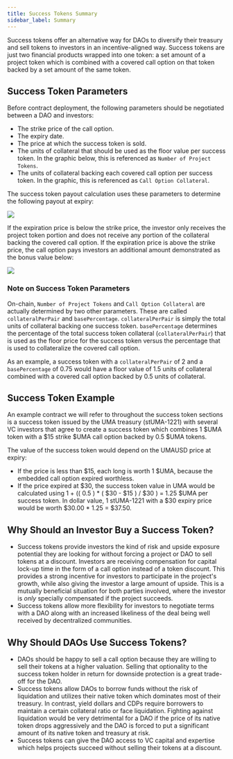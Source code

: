 ```yaml
---
title: Success Tokens Summary
sidebar_label: Summary
---
```


Success tokens offer an alternative way for DAOs to diversify their treasury and sell tokens to investors in an incentive-aligned way. Success tokens are just two financial products wrapped into one token: a set amount of a project token which is combined with a covered call option on that token backed by a set amount of the same token.

## Success Token Parameters

Before contract deployment, the following parameters should be negotiated between a DAO and investors:
- The strike price of the call option.
- The expiry date.
- The price at which the success token is sold.
- The units of collateral that should be used as the floor value per success token. In the graphic below, this is referenced as `Number of Project Tokens`. 
- The units of collateral backing each covered call option per success token. In the graphic, this is referenced as `Call Option Collateral`.

The success token payout calculation uses these parameters to determine the following payout at expiry:

![](/docs/success-tokens/success-token-payout2.png)

If the expiration price is below the strike price, the investor only receives the project token portion and does not receive any portion of the collateral backing the covered call option. If the expiration price is above the strike price, the call option pays investors an additional amount demonstrated as the bonus value below: 

![](/docs/success-tokens/success-graph.png)

### Note on Success Token Parameters

On-chain, `Number of Project Tokens` and `Call Option Collateral` are actually determined by two other parameters. These are called `collateralPerPair` and `basePercentage`. `collateralPerPair` is simply the total units of collateral backing one success token. `basePercentage` determines the percentage of the total success token collateral (`collateralPerPair`) that is used as the floor price for the success token versus the percentage that is used to collateralize the covered call option.

As an example, a success token with a `collateralPerPair` of 2 and a `basePercentage` of 0.75 would have a floor value of 1.5 units of collateral combined with a covered call option backed by 0.5 units of collateral.

## Success Token Example

An example contract we will refer to throughout the success token sections is a success token issued by the UMA treasury (stUMA-1221) with several VC investors that agree to create a success token which combines 1 $UMA token with a $15 strike $UMA call option backed by 0.5 $UMA tokens. 

The value of the success token would depend on the UMAUSD price at expiry:
- If the price is less than $15, each long is worth 1 $UMA, because the embedded call option expired worthless.
- If the price expired at $30, the success token value in UMA would be calculated using 1 + (( 0.5 ) \* ( $30 - $15 ) / $30 ) = 1.25 $UMA per success token. In dollar value, 1 stUMA-1221 with a $30 expiry price would be worth $30.00 * 1.25 = $37.50.

## Why Should an Investor Buy a Success Token?

- Success tokens provide investors the kind of risk and upside exposure potential they are looking for without forcing a project or DAO to sell tokens at a discount. Investors are receiving compensation for capital lock-up time in the form of a call option instead of a token discount. This provides a strong incentive for investors to participate in the project's growth, while also giving the investor a large amount of upside. This is a mutually beneficial situation for both parties involved, where the investor is *only* specially compensated if the project succeeds.
- Success tokens allow more flexibility for investors to negotiate terms with a DAO along with an increased likeliness of the deal being well received by decentralized communities. 

## Why Should DAOs Use Success Tokens?

- DAOs should be happy to sell a call option because they are willing to sell their tokens at a higher valuation. Selling that optionality to the success token holder in return for downside protection is a great trade-off for the DAO.
- Success tokens allow DAOs to borrow funds without the risk of liquidation and utilizes their native token which dominates most of their treasury. In contrast, yield dollars and CDPs require borrowers to maintain a certain collateral ratio or face liquidation. Fighting against liquidation would be very detrimental for a DAO if the price of its native token drops aggressively and the DAO is forced to put a significant amount of its native token and treasury at risk.
- Success tokens can give the DAO access to VC capital and expertise which helps projects succeed without selling their tokens at a discount.